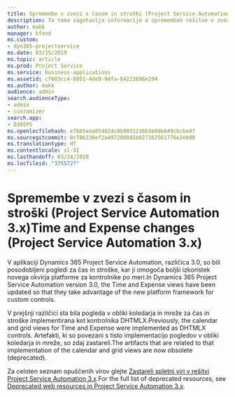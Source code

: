 ```yaml
---
title: Spremembe v zvezi s časom in stroški (Project Service Automation 3.x)
description: Ta tema zagotavlja informacije o spremembah rešitve v zvezi s časom in stroški.
author: makk
manager: kfend
ms.custom:
- dyn365-projectservice
ms.date: 03/15/2019
ms.topic: article
ms.prod: Project Service
ms.service: business-applications
ms.assetid: cf603cc4-8951-4de9-9dfa-84223898e294
ms.author: makk
audience: admin
search.audienceType:
- admin
- customizer
search.app:
- D365PS
ms.openlocfilehash: e7bb5eea854824c8b8831216b3e0de649cbcbe47
ms.sourcegitcommit: 8c786230ef2a497280885b827162561776e2eb00
ms.translationtype: HT
ms.contentlocale: sl-SI
ms.lasthandoff: 03/24/2020
ms.locfileid: "3755727"
---
```

# <a name="time-and-expense-changes-project-service-automation-3x"></a><span data-ttu-id="863a8-103">Spremembe v zvezi s časom in stroški (Project Service Automation 3.x)</span><span class="sxs-lookup"><span data-stu-id="863a8-103">Time and Expense changes (Project Service Automation 3.x)</span></span>

<span data-ttu-id="863a8-104">V aplikaciji Dynamics 365 Project Service Automation, različica 3.0, so bili posodobljeni pogledi za čas in stroške, kar ji omogoča boljši izkoristek novega okvirja platforme za kontrolnike po meri.</span><span class="sxs-lookup"><span data-stu-id="863a8-104">In Dynamics 365 Project Service Automation version 3.0, the Time and Expense views have been updated so that they take advantage of the new platform framework for custom controls.</span></span>

<span data-ttu-id="863a8-105">V prejšnji različici sta bila pogleda v obliki koledarja in mreže za čas in stroške implementirana kot kontrolnika DHTMLX.</span><span class="sxs-lookup"><span data-stu-id="863a8-105">Previously, the calendar and grid views for Time and Expense were implemented as DHTMLX controls.</span></span> <span data-ttu-id="863a8-106">Artefakti, ki so povezani s tisto implementacijo pogledov v obliki koledarja in mreže, so zdaj zastareli.</span><span class="sxs-lookup"><span data-stu-id="863a8-106">The artifacts that are related to that implementation of the calendar and grid views are now obsolete (deprecated).</span></span>

<span data-ttu-id="863a8-107">Za celoten seznam opuščenih virov glejte [Zastareli spletni viri v rešitvi Project Service Automation 3.x](web-resources-deprecated-v3.x.md).</span><span class="sxs-lookup"><span data-stu-id="863a8-107">For the full list of deprecated resources, see [Deprecated web resources in Project Service Automation 3.x](web-resources-deprecated-v3.x.md).</span></span>
